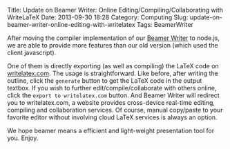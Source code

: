 Title: Update on Beamer Writer: Online Editing/Compiling/Collaborating with WriteLaTeX
Date: 2013-09-30 18:28
Category: Computing
Slug: update-on-beamer-writer-online-editing-with-writelatex
Tags: BeamerWriter

After moving the compiler implementation of our [Beamer Writer](http://lab.grapeot.me/beamer/) to node.js, we are able to provide more features than our old version (which used the client javascript).

One of them is directly exporting (as well as compiling) the LaTeX code on [writelatex.com](http://writelatex.com/).
The usage is straightforward.
Like before, after writing the outline, click the `generate` button to get the LaTeX code in the output textbox.
If you wish to further edit/compile/collaborate with others online, click the `export to writelatex.com` button.
And Beamer Writer will redirect you to writelatex.com, a website provides cross-device real-time editing, compiling and collaboration services.
Of course, manual copy/paste to your favorite editor without involving cloud LaTeX services is always an option.

We hope beamer means a efficient and light-weight presentation tool for you. 
Enjoy.

